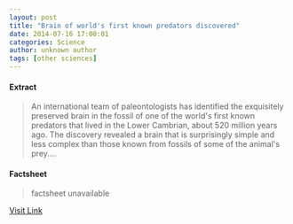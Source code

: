 ```yaml
---
layout: post
title: "Brain of world's first known predators discovered"
date: 2014-07-16 17:00:01
categories: Science
author: unknown author
tags: [other sciences]
---
```



#### Extract
>An international team of paleontologists has identified the exquisitely preserved brain in the fossil of one of the world's first known predators that lived in the Lower Cambrian, about 520 million years ago. The discovery revealed a brain that is surprisingly simple and less complex than those known from fossils of some of the animal's prey....

#### Factsheet
>factsheet unavailable

[Visit Link](http://phys.org/news324705759.html)


